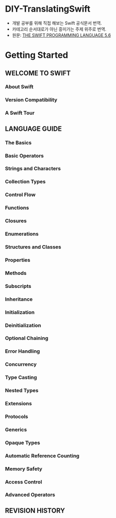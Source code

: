 # DIY-TranslatingSwift
* 개발 공부를 위해 직접 해보는 Swift 공식문서 번역.
* 카테고리 순서대로가 아닌 흥미가는 주제 위주로 번역.
* 원문: [THE SWIFT PROGRAMMING LANGUAGE 5.6](https://docs.swift.org/swift-book/LanguageGuide/TheBasics.html)

# Getting Started

## WELCOME TO SWIFT

### About Swift
### Version Compatibility
### A Swift Tour

## LANGUAGE GUIDE

### The Basics
### Basic Operators
### Strings and Characters
### Collection Types
### Control Flow
### Functions
### Closures
### Enumerations
### Structures and Classes
### Properties
### Methods
### Subscripts
### Inheritance
### Initialization
### Deinitialization
### Optional Chaining
### Error Handling
### Concurrency
### Type Casting
### Nested Types
### Extensions
### Protocols
### Generics
### Opaque Types
### Automatic Reference Counting
### Memory Safety
### Access Control
### Advanced Operators

## REVISION HISTORY
